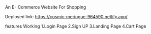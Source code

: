 An E- Commerce Website For Shopping

Deployed link:  https://cosmic-meringue-964590.netlify.app/



features Working
1.Login Page
2.Sign UP 
3.Landing Page
4.Cart Page



